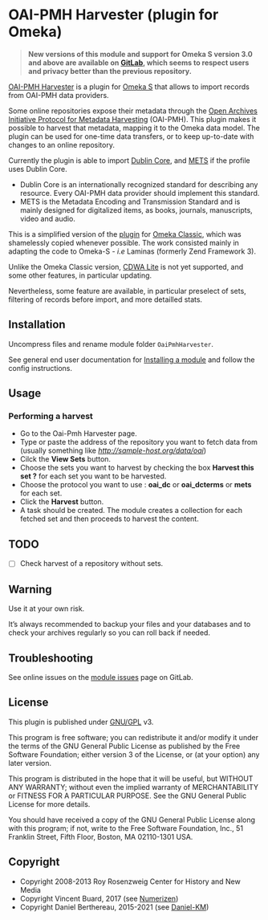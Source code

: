 OAI-PMH Harvester (plugin for Omeka)
====================================

> __New versions of this module and support for Omeka S version 3.0 and above
> are available on [GitLab], which seems to respect users and privacy better
> than the previous repository.__

[OAI-PMH Harvester] is a plugin for [Omeka S] that allows to import records from
OAI-PMH data providers.

Some online repositories expose their metadata through the [Open Archives
Initiative Protocol for Metadata Harvesting] (OAI-PMH). This plugin makes it
possible to harvest that metadata, mapping it to the Omeka data model. The
plugin can be used for one-time data transfers, or to keep up-to-date with
changes to an online repository.

Currently the plugin is able to import [Dublin Core], and [METS] if the profile
uses Dublin Core.

* Dublin Core is an internationally recognized standard for describing any
  resource. Every OAI-PMH data provider should implement this standard.
* METS is the Metadata Encoding and Transmission Standard and is mainly designed
  for digitalized items, as books, journals, manuscripts, video and audio.

This is a simplified version of the [plugin] for [Omeka Classic], which was
shamelessly copied whenever possible. The work consisted mainly in adapting the
code to Omeka-S - *i.e* Laminas (formerly Zend Framework 3).

Unlike the Omeka Classic version, [CDWA Lite] is not yet supported, and some
other features, in particular updating.

Nevertheless, some feature are available, in particular preselect of sets,
filtering of records before import, and more detailled stats.


Installation
------------

Uncompress files and rename module folder `OaiPmhHarvester`.

See general end user documentation for [Installing a module] and follow the
config instructions.


Usage
-----

### Performing a harvest

* Go to the Oai-Pmh Harvester page.
* Type or paste the address of the repository you want to fetch data from
  (usually something like *http://sample-host.org/data/oai*)
* Cilck the **View Sets** button.
* Choose the sets you want to harvest by checking the box **Harvest this set ?**
  for each set you want to be harvested.
* Choose the protocol you want to use : **oai_dc** or **oai_dcterms** or
  **mets** for each set.
* Click the **Harvest** button.
* A task should be created. The module creates a collection for each fetched set
  and then proceeds to harvest the content.


TODO
----

- [ ] Check harvest of a repository without sets.


Warning
-------

Use it at your own risk.

It’s always recommended to backup your files and your databases and to check
your archives regularly so you can roll back if needed.


Troubleshooting
---------------

See online issues on the [module issues] page on GitLab.


License
-------

This plugin is published under [GNU/GPL] v3.

This program is free software; you can redistribute it and/or modify it under
the terms of the GNU General Public License as published by the Free Software
Foundation; either version 3 of the License, or (at your option) any later
version.

This program is distributed in the hope that it will be useful, but WITHOUT
ANY WARRANTY; without even the implied warranty of MERCHANTABILITY or FITNESS
FOR A PARTICULAR PURPOSE. See the GNU General Public License for more
details.

You should have received a copy of the GNU General Public License along with
this program; if not, write to the Free Software Foundation, Inc.,
51 Franklin Street, Fifth Floor, Boston, MA 02110-1301 USA.


Copyright
---------

* Copyright 2008-2013 Roy Rosenzweig Center for History and New Media
* Copyright Vincent Buard, 2017 (see [Numerizen])
* Copyright Daniel Berthereau, 2015-2021 (see [Daniel-KM])


[OAI-PMH Harvester]: https://gitlab.com/Daniel-KM/Omeka-S-module-OaiPmhHarvester
[Omeka S]: https://omeka.org/s
[Omeka Classic]: https://omeka.org/classic
[plugin]: https://github.com/omeka/plugin-OaipmhHarvester
[Open Archives Initiative Protocol for Metadata Harvesting]: http://www.openarchives.org/pmh
[Dublin Core]: http://dublincore.org/documents/dces
[CDWA Lite]: http://www.getty.edu/research/conducting_research/standards/cdwa/cdwalite.html
[METS]: http://www.loc.gov/standards/mets
[MARCXML]: http://www.loc.gov/standards/marcxml
[RFC 1807]: http://www.ietf.org/rfc/rfc1807.txt
[Installing a module]: https://omeka.org/s/docs/user-manual/modules/#installing-modules
[module issues]: https://gitlab.com/Daniel-KM/Omeka-S-module-OaiPmhHarvester/-/issues
[GNU/GPL]: https://www.gnu.org/licenses/gpl-3.0.html
[Numerizen]: http://omeka.numerizen.com
[GitLab]: https://gitlab.com/Daniel-KM
[Daniel-KM]: https://gitlab.com/Daniel-KM "Daniel Berthereau"
